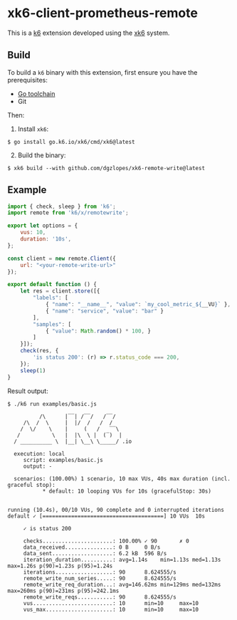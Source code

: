 # xk6-client-prometheus-remote

This is a [k6](https://go.k6.io/k6) extension developed using the [xk6](https://github.com/grafana/xk6) system.

## Build

To build a `k6` binary with this extension, first ensure you have the prerequisites:

- [Go toolchain](https://go101.org/article/go-toolchain.html)
- Git

Then:

1. Install `xk6`:
  ```shell
  $ go install go.k6.io/xk6/cmd/xk6@latest
  ```

2. Build the binary:
  ```shell
  $ xk6 build --with github.com/dgzlopes/xk6-remote-write@latest
  ```

## Example

```javascript
import { check, sleep } from 'k6';
import remote from 'k6/x/remotewrite';

export let options = {
    vus: 10,
    duration: '10s',
};

const client = new remote.Client({
    url: "<your-remote-write-url>"
});

export default function () {
    let res = client.store([{
        "labels": [
            { "name": "__name__", "value": `my_cool_metric_${__VU}` },
            { "name": "service", "value": "bar" }
        ],
        "samples": [
            { "value": Math.random() * 100, }
        ]
    }]);
    check(res, {
        'is status 200': (r) => r.status_code === 200,
    });
    sleep(1)
}
```

Result output:

```
$ ./k6 run examples/basic.js

          /\      |‾‾| /‾‾/   /‾‾/   
     /\  /  \     |  |/  /   /  /    
    /  \/    \    |     (   /   ‾‾\  
   /          \   |  |\  \ |  (‾)  | 
  / __________ \  |__| \__\ \_____/ .io

  execution: local
     script: examples/basic.js
     output: -

  scenarios: (100.00%) 1 scenario, 10 max VUs, 40s max duration (incl. graceful stop):
           * default: 10 looping VUs for 10s (gracefulStop: 30s)


running (10.4s), 00/10 VUs, 90 complete and 0 interrupted iterations
default ✓ [======================================] 10 VUs  10s

     ✓ is status 200

     checks......................: 100.00% ✓ 90       ✗ 0   
     data_received...............: 0 B     0 B/s
     data_sent...................: 6.2 kB  596 B/s
     iteration_duration..........: avg=1.14s    min=1.13s med=1.13s max=1.26s p(90)=1.23s p(95)=1.24s  
     iterations..................: 90      8.624555/s
     remote_write_num_series.....: 90      8.624555/s
     remote_write_req_duration...: avg=146.62ms min=129ms med=132ms max=260ms p(90)=231ms p(95)=242.1ms
     remote_write_reqs...........: 90      8.624555/s
     vus.........................: 10      min=10     max=10
     vus_max.....................: 10      min=10     max=10
```

